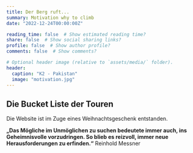 ```yaml
---
title: Der Berg ruft...
summary: Motivation why to climb
date: "2022-12-24T00:00:00Z"

reading_time: false  # Show estimated reading time?
share: false  # Show social sharing links?
profile: false  # Show author profile?
comments: false  # Show comments?

# Optional header image (relative to `assets/media/` folder).
header:
  caption: "K2 - Pakistan"
  image: "motivation.jpg"
---
```


## Die Bucket Liste der Touren

Die Website ist im Zuge eines Weihnachtsgeschenk entstanden. 

__„Das Mögliche im Unmöglichen zu suchen bedeutete immer auch, ins Geheimnisvolle vorzudringen. So blieb es reizvoll, immer neue Herausforderungen zu erfinden.“__
Reinhold Messner

